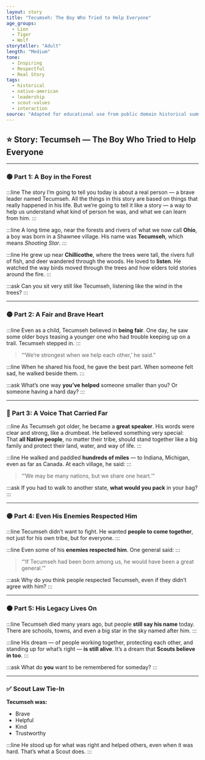 ```yaml
---
layout: story
title: "Tecumseh: The Boy Who Tried to Help Everyone"
age_groups:
  - Lion
  - Tiger
  - Wolf
storyteller: "Adult"
length: "Medium"
tone:
  - Inspiring
  - Respectful
  - Real Story
tags:
  - historical
  - native-american
  - leadership
  - scout-values
  - interaction
source: "Adapted for educational use from public domain historical summaries and biographies."
---
```


## ⭐ Story: Tecumseh — The Boy Who Tried to Help Everyone

---

### 🟢 Part 1: A Boy in the Forest

:::line
The story I’m going to tell you today is about a real person — a brave leader named Tecumseh.
All the things in this story are based on things that really happened in his life.
But we’re going to tell it like a story — a way to help us understand what kind of person he was, and what we can learn from him.
:::

:::line
A long time ago, near the forests and rivers of what we now call **Ohio**, a boy was born in a Shawnee village. His name was **Tecumseh**, which means *Shooting Star*.
:::

:::line
He grew up near **Chillicothe**, where the trees were tall, the rivers full of fish, and deer wandered through the woods. He loved to **listen**. He watched the way birds moved through the trees and how elders told stories around the fire.
:::

:::ask
Can you sit very still like Tecumseh, listening like the wind in the trees?
:::

---

### 🟡 Part 2: A Fair and Brave Heart

:::line
Even as a child, Tecumseh believed in **being fair**. One day, he saw some older boys teasing a younger one who had trouble keeping up on a trail. Tecumseh stepped in.
:::

> “‘We’re strongest when we help each other,’ he said.”

:::line
When he shared his food, he gave the best part. When someone felt sad, he walked beside them.
:::

:::ask
What’s one way **you’ve helped** someone smaller than you? Or someone having a hard day?
:::

---

### 🔵 Part 3: A Voice That Carried Far

:::line
As Tecumseh got older, he became a **great speaker**. His words were clear and strong, like a drumbeat. He believed something very special:  
That **all Native people**, no matter their tribe, should stand together like a big family and protect their land, water, and way of life.
:::

:::line
He walked and paddled **hundreds of miles** — to Indiana, Michigan, even as far as Canada. At each village, he said:
:::

> “‘We may be many nations, but we share one heart.’”

:::ask
If you had to walk to another state, **what would you pack** in your bag?
:::

---

### 🟣 Part 4: Even His Enemies Respected Him

:::line
Tecumseh didn’t want to fight. He wanted **people to come together**, not just for his own tribe, but for everyone.
:::

:::line
Even some of his **enemies respected him**. One general said:
:::

> “‘If Tecumseh had been born among us, he would have been a great general.’”

:::ask
Why do you think people respected Tecumseh, even if they didn’t agree with him?
:::

---

### 🟤 Part 5: His Legacy Lives On

:::line
Tecumseh died many years ago, but people **still say his name** today. There are schools, towns, and even a big star in the sky named after him.
:::

:::line
His dream — of people working together, protecting each other, and standing up for what’s right — **is still alive**. It’s a dream that **Scouts believe in too**.
:::

:::ask
What do **you** want to be remembered for someday?
:::

---

### ✅ Scout Law Tie-In

**Tecumseh was:**
- Brave  
- Helpful  
- Kind  
- Trustworthy  

:::line
He stood up for what was right and helped others, even when it was hard. That’s what a Scout does.
:::
